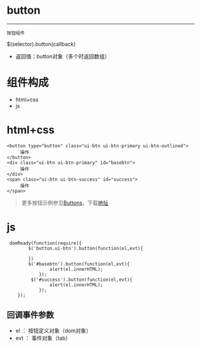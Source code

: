 
# button
***

	按钮组件

$(selector).button(callback) 

*	返回值：button对象（多个时返回数组）

# 组件构成
* html+css
* js

# html+css
	<button type="button" class="ui-btn ui-btn-primary ui-btn-outlined">
         操作
    </button>
    <div class="ui-btn ui-btn-primary" id="basebtn">
         操作
    </div>
    <span class="ui-btn ui-btn-success" id="success">
         操作          
    </span>
>更多按钮示例参见[Buttons](http://www.bootcss.com/p/buttons/)，下载[地址](https://github.com/alexwolfe/Buttons.git)

# js
	 domReady(function(require){
            $('button.ui-btn').button(function(el,evt){
                
            })
            $('#basebtn').button(function(el,evt){
                    alert(el.innerHTML);
                });
			 $('#success').button(function(el,evt){
                    alert(el.innerHTML);
                });
        });

## 回调事件参数

*	el ： 按钮定义对象（dom对象）
*	evt ： 事件对象（tab）